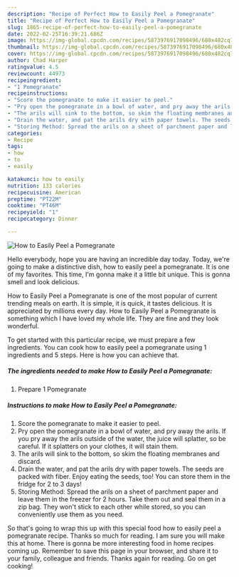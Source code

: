 ```yaml
---
description: "Recipe of Perfect How to Easily Peel a Pomegranate"
title: "Recipe of Perfect How to Easily Peel a Pomegranate"
slug: 1865-recipe-of-perfect-how-to-easily-peel-a-pomegranate
date: 2022-02-25T16:39:21.686Z
image: https://img-global.cpcdn.com/recipes/5873976917098496/680x482cq70/how-to-easily-peel-a-pomegranate-recipe-main-photo.jpg
thumbnail: https://img-global.cpcdn.com/recipes/5873976917098496/680x482cq70/how-to-easily-peel-a-pomegranate-recipe-main-photo.jpg
cover: https://img-global.cpcdn.com/recipes/5873976917098496/680x482cq70/how-to-easily-peel-a-pomegranate-recipe-main-photo.jpg
author: Chad Harper
ratingvalue: 4.5
reviewcount: 44973
recipeingredient:
- "1 Pomegranate"
recipeinstructions:
- "Score the pomegranate to make it easier to peel."
- "Pry open the pomegranate in a bowl of water, and pry away the arils. If you pry away the arils outside of the water, the juice will splatter, so be careful. If it splatters on your clothes, it will stain them."
- "The arils will sink to the bottom, so skim the floating membranes and discard."
- "Drain the water, and pat the arils dry with paper towels. The seeds are packed with fiber. Enjoy eating the seeds, too! You can store them in the fridge for 2 to 3 days!"
- "Storing Method: Spread the arils on a sheet of parchment paper and leave them in the freezer for 2 hours. Take them out and seal them in a zip bag. They won't stick to each other while stored, so you can conveniently use them as you need."
categories:
- Recipe
tags:
- how
- to
- easily

katakunci: how to easily 
nutrition: 133 calories
recipecuisine: American
preptime: "PT22M"
cooktime: "PT46M"
recipeyield: "1"
recipecategory: Dinner

---
```



![How to Easily Peel a Pomegranate](https://img-global.cpcdn.com/recipes/5873976917098496/680x482cq70/how-to-easily-peel-a-pomegranate-recipe-main-photo.jpg)

Hello everybody, hope you are having an incredible day today. Today, we're going to make a distinctive dish, how to easily peel a pomegranate. It is one of my favorites. This time, I'm gonna make it a little bit unique. This is gonna smell and look delicious.

How to Easily Peel a Pomegranate is one of the most popular of current trending meals on earth. It is simple, it is quick, it tastes delicious. It is appreciated by millions every day. How to Easily Peel a Pomegranate is something which I have loved my whole life. They are fine and they look wonderful.




To get started with this particular recipe, we must prepare a few ingredients. You can cook how to easily peel a pomegranate using 1 ingredients and 5 steps. Here is how you can achieve that.

<!--inarticleads1-->

##### The ingredients needed to make How to Easily Peel a Pomegranate:

1. Prepare 1 Pomegranate




<!--inarticleads2-->

##### Instructions to make How to Easily Peel a Pomegranate:

1. Score the pomegranate to make it easier to peel.
1. Pry open the pomegranate in a bowl of water, and pry away the arils. If you pry away the arils outside of the water, the juice will splatter, so be careful. If it splatters on your clothes, it will stain them.
1. The arils will sink to the bottom, so skim the floating membranes and discard.
1. Drain the water, and pat the arils dry with paper towels. The seeds are packed with fiber. Enjoy eating the seeds, too! You can store them in the fridge for 2 to 3 days!
1. Storing Method: Spread the arils on a sheet of parchment paper and leave them in the freezer for 2 hours. Take them out and seal them in a zip bag. They won't stick to each other while stored, so you can conveniently use them as you need.




So that's going to wrap this up with this special food how to easily peel a pomegranate recipe. Thanks so much for reading. I am sure you will make this at home. There is gonna be more interesting food in home recipes coming up. Remember to save this page in your browser, and share it to your family, colleague and friends. Thanks again for reading. Go on get cooking!
